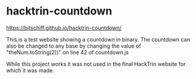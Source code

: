 # hacktrin-countdown

https://bitschiff.github.io/hacktrin-countdown/


This is a test website showing a countdown in binary. The countdown can also be changed to any base by changing the value of "theNum.toString(2))" on line 42 of countdown.js

While this project works it was not used in the final HackTrin website for which it was made.
